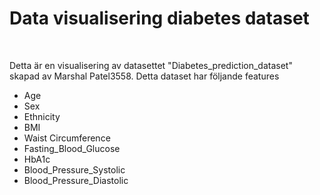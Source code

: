 <h1>Data visualisering diabetes dataset</h1>
<br>
<p>Detta är en visualisering av datasettet "Diabetes_prediction_dataset" skapad av Marshal Patel3558. Detta dataset har följande features</p>
<ul>
    <li>Age</li>
    <li>Sex</li>
    <li>Ethnicity</li>
    <li>BMI</li>
    <li>Waist Circumference</li>
    <li>Fasting_Blood_Glucose</li>
    <li>HbA1c</li>
    <li>Blood_Pressure_Systolic</li>
    <li>Blood_Pressure_Diastolic</li>
<ul>
